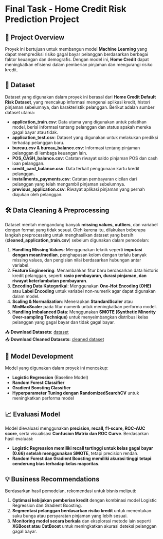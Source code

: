 # Final Task - Home Credit Risk Prediction Project

## 📌 Project Overview
Proyek ini bertujuan untuk membangun model **Machine Learning** yang dapat memprediksi risiko gagal bayar pelanggan berdasarkan berbagai faktor keuangan dan demografis. Dengan model ini, **Home Credit** dapat meningkatkan efisiensi dalam pemberian pinjaman dan mengurangi risiko kredit.

## 📂 Dataset
Dataset yang digunakan dalam proyek ini berasal dari **Home Credit Default Risk Dataset**, yang mencakup informasi mengenai aplikasi kredit, histori pinjaman sebelumnya, dan karakteristik pelanggan. Berikut adalah sumber dataset utama:

- **application_train.csv**: Data utama yang digunakan untuk pelatihan model, berisi informasi tentang pelanggan dan status apakah mereka gagal bayar atau tidak.
- **application_test.csv**: Dataset yang digunakan untuk melakukan prediksi terhadap pelanggan baru.
- **bureau.csv & bureau_balance.csv**: Informasi tentang pinjaman pelanggan di lembaga keuangan lain.
- **POS_CASH_balance.csv**: Catatan riwayat saldo pinjaman POS dan cash loan pelanggan.
- **credit_card_balance.csv**: Data terkait penggunaan kartu kredit pelanggan.
- **installments_payments.csv**: Catatan pembayaran cicilan dari pelanggan yang telah mengambil pinjaman sebelumnya.
- **previous_application.csv**: Riwayat aplikasi pinjaman yang pernah diajukan oleh pelanggan.

## 🛠️ Data Cleaning & Preprocessing
Dataset mentah mengandung banyak **missing values, outliers**, dan variabel dengan format yang tidak sesuai. Oleh karena itu, dilakukan beberapa langkah preprocessing untuk menghasilkan dataset yang bersih (**cleaned_application_train.csv**) sebelum digunakan dalam pemodelan:

1. **Handling Missing Values**: Menggunakan teknik seperti **imputasi dengan mean/median**, penghapusan kolom dengan terlalu banyak missing values, dan pengisian nilai berdasarkan hubungan antar variabel.
2. **Feature Engineering**: Menambahkan fitur baru berdasarkan data historis kredit pelanggan, seperti **rasio pembayaran, durasi pinjaman, dan riwayat keterlambatan pembayaran**.
3. **Encoding Data Kategorikal**: Menggunakan **One-Hot Encoding (OHE)** atau **Label Encoding** untuk variabel non-numerik agar dapat digunakan dalam model.
4. **Scaling & Normalization**: Menerapkan **StandardScaler** atau **MinMaxScaler** pada fitur numerik untuk meningkatkan performa model.
5. **Handling Imbalanced Data**: Menggunakan **SMOTE (Synthetic Minority Over-sampling Technique)** untuk menyeimbangkan distribusi kelas pelanggan yang gagal bayar dan tidak gagal bayar.

📥 **Download Datasets:** [dataset](https://rakamin-lms.s3.ap-southeast-1.amazonaws.com/vix-assets/home-credit-indonesia/home-credit-default-risk.zip)\
📥 **Download Cleaned Datasets:** [cleaned dataset](https://drive.google.com/drive/folders/11Qt6dED9j_jzHeg-6l6xMlw9zwcJhse9?usp=sharing)

## 🚀 Model Development
Model yang digunakan dalam proyek ini mencakup:
- **Logistic Regression** (Baseline Model)
- **Random Forest Classifier**
- **Gradient Boosting Classifier**
- **Hyperparameter Tuning dengan RandomizedSearchCV** untuk meningkatkan performa model

## 📈 Evaluasi Model
Model dievaluasi menggunakan **precision, recall, f1-score, ROC-AUC score**, serta visualisasi **Confusion Matrix dan ROC Curve**. Berdasarkan hasil evaluasi:
- **Logistic Regression memiliki recall tertinggi untuk kelas gagal bayar (0.66) setelah menggunakan SMOTE**, tetapi precision rendah.
- **Random Forest dan Gradient Boosting memiliki akurasi tinggi tetapi cenderung bias terhadap kelas mayoritas**.

## 💡 Business Recommendations
Berdasarkan hasil pemodelan, rekomendasi untuk bisnis meliputi:
1. **Optimasi kebijakan pemberian kredit** dengan kombinasi model Logistic Regression dan Gradient Boosting.
2. **Segmentasi pelanggan berdasarkan risiko kredit** untuk menentukan suku bunga atau persyaratan pinjaman yang lebih sesuai.
3. **Monitoring model secara berkala** dan eksplorasi metode lain seperti **XGBoost atau CatBoost** untuk meningkatkan akurasi deteksi pelanggan gagal bayar.


